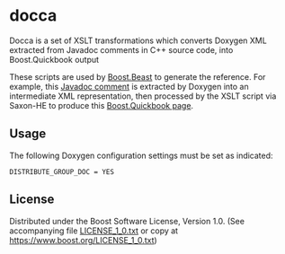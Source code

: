 # docca

Docca is a set of XSLT transformations which converts Doxygen
XML extracted from Javadoc comments in C++ source code, into
Boost.Quickbook output

These scripts are used by
[Boost.Beast](https://github.com/boostorg/beast/)
to generate the reference.
For example, this
[Javadoc comment](https://github.com/boostorg/beast/blob/b7230f12f16fe7a9f7a1ece5be1f607c8552448a/include/boost/beast/core/buffers_cat.hpp#L68])
is extracted by Doxygen into an intermediate XML representation,
then processed by the XSLT script via Saxon-HE to produce this
[Boost.Quickbook page](https://www.boost.org/doc/libs/1_71_0/libs/beast/doc/html/beast/ref/boost__beast__buffers_cat.html).

## Usage

The following Doxygen configuration settings must be set as indicated:

    DISTRIBUTE_GROUP_DOC = YES

## License

Distributed under the Boost Software License, Version 1.0.
(See accompanying file [LICENSE_1_0.txt](LICENSE_1_0.txt) or copy at
https://www.boost.org/LICENSE_1_0.txt)

